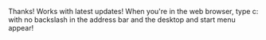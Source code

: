 Thanks! Works with latest updates! When you're in the web browser, type c: with no backslash in the address bar and the desktop and start menu appear!